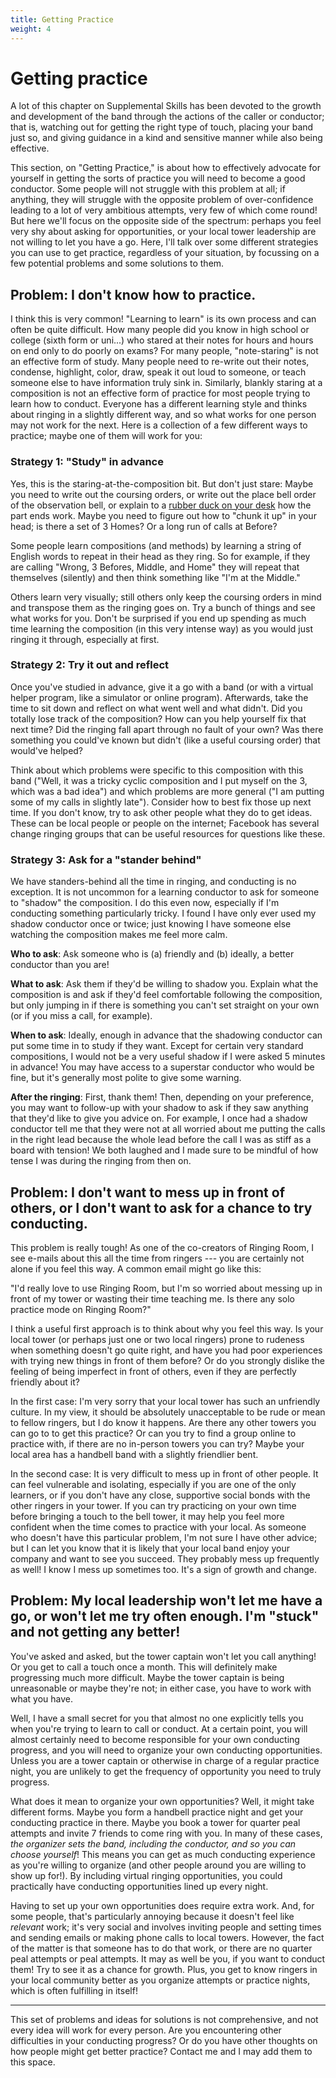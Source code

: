 ```yaml
---
title: Getting Practice
weight: 4
---
```


# Getting practice

A lot of this chapter on Supplemental Skills has been devoted to the growth and development of the band through the actions of the caller or conductor; that is, watching out for getting the right type of touch, placing your band just so, and giving guidance in a kind and sensitive manner while also being effective.

This section, on "Getting Practice," is about how to effectively advocate for yourself in getting the sorts of practice you will need to become a good conductor. Some people will not struggle with this problem at all; if anything, they will struggle with the opposite problem of over-confidence leading to a lot of very ambitious attempts, very few of which come round! But here we'll focus on the opposite side of the spectrum: perhaps you feel very shy about asking for opportunities, or your local tower leadership are not willing to let you have a go. Here, I'll talk over some different strategies you can use to get practice, regardless of your situation, by focussing on a few potential problems and some solutions to them.

## Problem: I don't know how to practice.

I think this is very common! "Learning to learn" is its own process and can often be quite difficult. How many people did you know in high school or college (sixth form or uni...) who stared at their notes for hours and hours on end only to do poorly on exams? For many people, "note-staring" is not an effective form of study. Many people need to re-write out their notes, condense, highlight, color, draw, speak it out loud to someone, or teach someone else to have information truly sink in. Similarly, blankly staring at a composition is not an effective form of practice for most people trying to learn how to conduct. Everyone has a different learning style and thinks about ringing in a slightly different way, and so what works for one person may not work for the next. Here is a collection of a few different ways to practice; maybe one of them will work for you:

### Strategy 1: "Study" in advance

Yes, this is the staring-at-the-composition bit. But don't just stare: Maybe you need to write out the coursing orders, or write out the place bell order of the observation bell, or explain to a [rubber duck on your desk](https://en.wikipedia.org/wiki/Rubber_duck_debugging) how the part ends work. Maybe you need to figure out how to "chunk it up" in your head; is there a set of 3 Homes? Or a long run of calls at Before? 

Some people learn compositions (and methods) by learning a string of English words to repeat in their head as they ring. So for example, if they are calling "Wrong, 3 Befores, Middle, and Home" they will repeat that themselves (silently) and then think something like "I'm at the Middle." 

Others learn very visually; still others only keep the coursing orders in mind and transpose them as the ringing goes on. Try a bunch of things and see what works for you. Don't be surprised if you end up spending as much time learning the composition (in this very intense way) as you would just ringing it through, especially at first.

### Strategy 2: Try it out and reflect

Once you've studied in advance, give it a go with a band (or with a virtual helper program, like a simulator or online program). Afterwards, take the time to sit down and reflect on what went well and what didn't. Did you totally lose track of the composition? How can you help yourself fix that next time? Did the ringing fall apart through no fault of your own? Was there something you could've known but didn't (like a useful coursing order) that would've helped?

Think about which problems were specific to this composition with this band ("Well, it was a tricky cyclic composition and I put myself on the 3, which was a bad idea") and which problems are more general ("I am putting some of my calls in slightly late"). Consider how to best fix those up next time. If you don't know, try to ask other people what they do to get ideas. These can be local people or people on the internet; Facebook has several change ringing groups that can be useful resources for questions like these.


### Strategy 3: Ask for a "stander behind"

We have standers-behind all the time in ringing, and conducting is no exception. It is not uncommon for a learning conductor to ask for someone to "shadow" the composition. I do this even now, especially if I'm conducting something particularly tricky. I found I have only ever used my shadow conductor once or twice; just knowing I have someone else watching the composition makes me feel more calm.

**Who to ask**: Ask someone who is (a) friendly and (b) ideally, a better conductor than you are!

**What to ask**: Ask them if they'd be willing to shadow you. Explain what the composition is and ask if they'd feel comfortable following the composition, but only jumping in if there is something you can't set straight on your own (or if you miss a call, for example). 

**When to ask**: Ideally, enough in advance that the shadowing conductor can put some time in to study if they want. Except for certain very standard compositions, I would not be a very useful shadow if I were asked 5 minutes in advance! You may have access to a superstar conductor who would be fine, but it's generally most polite to give some warning.

**After the ringing**: First, thank them! Then, depending on your preference, you may want to follow-up with your shadow to ask if they saw anything that they'd like to give you advice on. For example, I once had a shadow conductor tell me that they were not at all worried about me putting the calls in the right lead because the whole lead before the call I was as stiff as a board with tension! We both laughed and I made sure to be mindful of how tense I was during the ringing from then on. 

## Problem: I don't want to mess up in front of others, or I don't want to ask for a chance to try conducting.

This problem is really tough! As one of the co-creators of Ringing Room, I see e-mails about this all the time from ringers --- you are certainly not alone if you feel this way. A common email might go like this:

"I'd really love to use Ringing Room, but I'm so worried about messing up in front of my tower or wasting their time teaching me. Is there any solo practice mode on Ringing Room?"

I think a useful first approach is to think about why you feel this way. Is your local tower (or perhaps just one or two local ringers) prone to rudeness when something doesn't go quite right, and have you had poor experiences with trying new things in front of them before? Or do you strongly dislike the feeling of being imperfect in front of others, even if they are perfectly friendly about it?

In the first case: I'm very sorry that your local tower has such an unfriendly culture. In my view, it should be absolutely unacceptable to be rude or mean to fellow ringers, but I do know it happens. Are there any other towers you can go to to get this practice? Or can you try to find a group online to practice with, if there are no in-person towers you can try? Maybe your local area has a handbell band with a slightly friendlier bent. 

In the second case: It is very difficult to mess up in front of other people. It can feel vulnerable and isolating, especially if you are one of the only learners, or if you don't have any close, supportive social bonds with the other ringers in your tower. If you can try practicing on your own time before bringing a touch to the bell tower, it may help you feel more confident when the time comes to practice with your local. As someone who doesn't have this particular problem, I'm not sure I have other advice; but I can let you know that it is likely that your local band enjoy your company and want to see you succeed. They probably mess up frequently as well! I know I mess up sometimes too. It's a sign of growth and change.


## Problem: My local leadership won't let me have a go, or won't let me try often enough. I'm "stuck" and not getting any better!

You've asked and asked, but the tower captain won't let you call anything! Or you get to call a touch once a month. This will definitely make progressing much more difficult. Maybe the tower captain is being unreasonable or maybe they're not; in either case, you have to work with what you have.

Well, I have a small secret for you that almost no one explicitly tells you when you're trying to learn to call or conduct. At a certain point, you will almost certainly need to become responsible for your own conducting progress, and you will need to organize your own conducting opportunities. Unless you are a tower captain or otherwise in charge of a regular practice night, you are unlikely to get the frequency of opportunity you need to truly progress.

What does it mean to organize your own opportunities? Well, it might take different forms. Maybe you form a handbell practice night and get your conducting practice in there. Maybe you book a tower for quarter peal attempts and invite 7 friends to come ring with you. In many of these cases, _the organizer sets the band, including the conductor, and so you can choose yourself_! This means you can get as much conducting experience as you're willing to organize (and other people around you are willing to show up for!). By including virtual ringing opportunities, you could practically have conducting opportunities lined up every night.

Having to set up your own opportunities does require extra work. And, for some people, that's particularly annoying because it doesn't feel like _relevant_ work; it's very social and involves inviting people and setting times and sending emails or making phone calls to local towers. However, the fact of the matter is that someone has to do that work, or there are no quarter peal attempts or peal attempts. It may as well be you, if you want to conduct them! Try to see it as a chance for growth. Plus, you get to know ringers in your local community better as you organize attempts or practice nights, which is often fulfilling in itself!

---

This set of problems and ideas for solutions is not comprehensive, and not every idea will work for every person. Are you encountering other difficulties in your conducting progress? Or do you have other thoughts on how people might get better practice? Contact me and I may add them to this space. 

